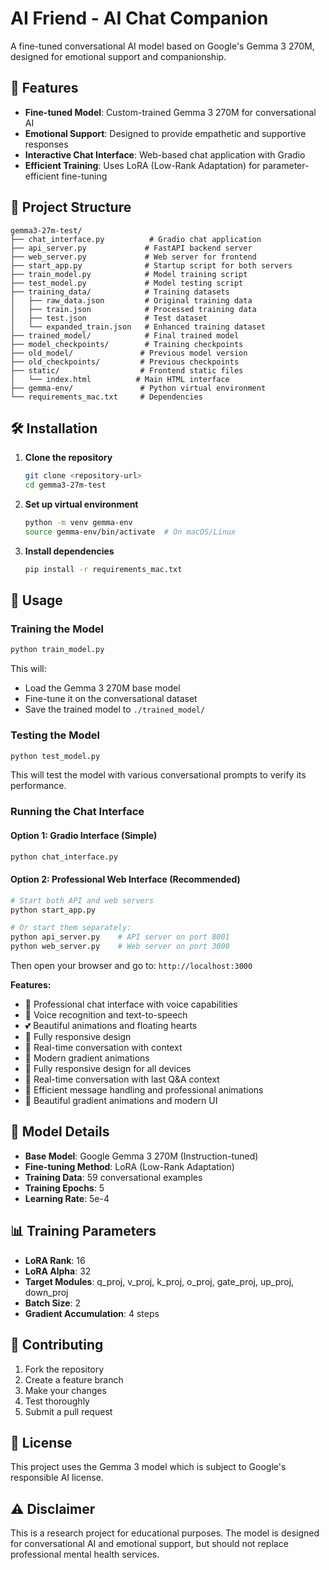 # AI Friend - AI Chat Companion

A fine-tuned conversational AI model based on Google's Gemma 3 270M, designed for emotional support and companionship.

## 🚀 Features

- **Fine-tuned Model**: Custom-trained Gemma 3 270M for conversational AI
- **Emotional Support**: Designed to provide empathetic and supportive responses
- **Interactive Chat Interface**: Web-based chat application with Gradio
- **Efficient Training**: Uses LoRA (Low-Rank Adaptation) for parameter-efficient fine-tuning

## 📁 Project Structure

```
gemma3-27m-test/
├── chat_interface.py          # Gradio chat application
├── api_server.py             # FastAPI backend server
├── web_server.py             # Web server for frontend
├── start_app.py              # Startup script for both servers
├── train_model.py            # Model training script
├── test_model.py             # Model testing script
├── training_data/            # Training datasets
│   ├── raw_data.json         # Original training data
│   ├── train.json            # Processed training data
│   ├── test.json             # Test dataset
│   └── expanded_train.json   # Enhanced training dataset
├── trained_model/            # Final trained model
├── model_checkpoints/        # Training checkpoints
├── old_model/               # Previous model version
├── old_checkpoints/         # Previous checkpoints
├── static/                  # Frontend static files
│   └── index.html          # Main HTML interface
├── gemma-env/               # Python virtual environment
└── requirements_mac.txt     # Dependencies
```

## 🛠️ Installation

1. **Clone the repository**
   ```bash
   git clone <repository-url>
   cd gemma3-27m-test
   ```

2. **Set up virtual environment**
   ```bash
   python -m venv gemma-env
   source gemma-env/bin/activate  # On macOS/Linux
   ```

3. **Install dependencies**
   ```bash
   pip install -r requirements_mac.txt
   ```

## 🎯 Usage

### Training the Model

```bash
python train_model.py
```

This will:
- Load the Gemma 3 270M base model
- Fine-tune it on the conversational dataset
- Save the trained model to `./trained_model/`

### Testing the Model

```bash
python test_model.py
```

This will test the model with various conversational prompts to verify its performance.

### Running the Chat Interface

#### Option 1: Gradio Interface (Simple)
```bash
python chat_interface.py
```

#### Option 2: Professional Web Interface (Recommended)
```bash
# Start both API and web servers
python start_app.py

# Or start them separately:
python api_server.py    # API server on port 8001
python web_server.py    # Web server on port 3000
```

Then open your browser and go to: `http://localhost:3000`

**Features:**
- 💬 Professional chat interface with voice capabilities
- 🎤 Voice recognition and text-to-speech
- 💕 Beautiful animations and floating hearts
- 📱 Fully responsive design
- 🔄 Real-time conversation with context
- 🎨 Modern gradient animations
- 📱 Fully responsive design for all devices
- 🔄 Real-time conversation with last Q&A context
- 🎯 Efficient message handling and professional animations
- 🎨 Beautiful gradient animations and modern UI

## 🔧 Model Details

- **Base Model**: Google Gemma 3 270M (Instruction-tuned)
- **Fine-tuning Method**: LoRA (Low-Rank Adaptation)
- **Training Data**: 59 conversational examples
- **Training Epochs**: 5
- **Learning Rate**: 5e-4

## 📊 Training Parameters

- **LoRA Rank**: 16
- **LoRA Alpha**: 32
- **Target Modules**: q_proj, v_proj, k_proj, o_proj, gate_proj, up_proj, down_proj
- **Batch Size**: 2
- **Gradient Accumulation**: 4 steps

## 🤝 Contributing

1. Fork the repository
2. Create a feature branch
3. Make your changes
4. Test thoroughly
5. Submit a pull request

## 📄 License

This project uses the Gemma 3 model which is subject to Google's responsible AI license.

## ⚠️ Disclaimer

This is a research project for educational purposes. The model is designed for conversational AI and emotional support, but should not replace professional mental health services.
